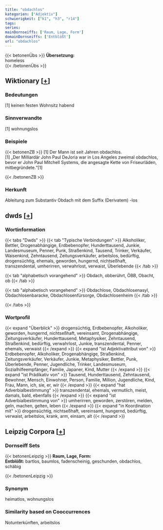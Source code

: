 ```yaml
---
title: "obdachlos"
kategorien: ["Adjektiv"]
schwierigkeit: ["k1", "h3", "r14"]
tags:
series:
mainDornseiffs: ['Raum, Lage, Form']
domainDornseiffs: ['Entblößt']
url: "obdachlos"
---
```


{{< betonenÜbs >}}
**Übersetzung:**  
homeless  
{{< /betonenÜbs >}}

## Wiktionary [[+](https://de.wiktionary.org/wiki/obdachlos)]

### Bedeutungen
[1] keinen festen Wohnsitz habend  

### Sinnverwandte
[1] wohnungslos  

### Beispiele
{{< betonenZB >}}
[1] Der Mann ist seit Jahren obdachlos.  
[1] „Der Milliardär John Paul DeJoria war in Los Angeles zweimal obdachlos, bevor er John Paul Mitchell Systems, die angesagte Kette von Friseurläden, mitbegründete.“[1]  

{{< /betonenZB >}}
### Herkunft
Ableitung zum Substantiv Obdach mit dem Suffix (Derivatem) -los  



## dwds [[+](https://www.dwds.de/wb/obdachlos)]

### Wortinformation
{{< tabs "Dwds" >}}
{{< tab "Typische Verbindungen" >}}
Alkoholiker, Bettler, Drogenabhängige, Erdbebenopfer, Hunderttausend, Junkie, Landesmuseum, Penner, Punk, Straßenkind, Tausend, Trinker, Verkäufer, Waisenkind, Zehntausend, Zeitungsverkäufer, arbeitslos, bedürftig, drogensüchtig, ehemals, geworden, hungernd, nichtseßhaft, transzendental, umherirren, verwahrlost, verwaist, Überlebende
{{< /tab >}}

{{< tab "alphabetisch vorangehend" >}}
Obdach, obberührt, ÖBB, Obacht, ob
{{< /tab >}}

{{< tab "alphabetisch vorangehend" >}}
Obdachlose, Obdachlosenasyl, Obdachlosenbaracke, Obdachlosenfürsorge, Obdachlosenheim
{{< /tab >}}

{{< /tabs >}}

### Wortprofil
{{< expand "Überblick" >}} drogensüchtig, Erdbebenopfer, Alkoholiker, geworden, hungernd, nichtseßhaft, vereinsamt, Drogenabhängige, Zeitungsverkäufer, Hunderttausend, Metaphysiker, Zehntausend, Straßenkind, bedürftig, verwahrlost, Junkie, transzendental, Penner, ehemals, verwaist {{< /expand >}}
{{< expand "ist Adjektivattribut von" >}} Erdbebenopfer, Alkoholiker, Drogenabhängige, Straßenkind, Zeitungsverkäufer, Verkäufer, Junkie, Metaphysiker, Bettler, Punk, Überlebende, Penner, Jugendliche, Trinker, Landesmuseum, Sozialhilfeempfänger, Familie, Japaner, Kind, Mutter {{< /expand >}}
{{< expand "ist Prädikativ von" >}} Tausend, Hunderttausend, Zehntausend, Bewohner, Mensch, Einwohner, Person, Familie, Million, Jugendliche, Kind, Frau, Mann, ich, sie, er, wir {{< /expand >}}
{{< expand "hat Adverbialbestimmung" >}} transzendental, ehemals, vermutlich, meist, damals, bald, ebenfalls {{< /expand >}}
{{< expand "ist Adverbialbestimmung von" >}} umherirren, geworden, zerstören, melden, geln, machen, gelten, leben {{< /expand >}}
{{< expand "in Koordination mit" >}} drogensüchtig, nichtseßhaft, vereinsamt, hungernd, bedürftig, verwaist, arbeitslos, krank, arm, einsam, alt {{< /expand >}}

## Leipzig Corpora [[+](https://corpora.uni-leipzig.de/en/res?word=obdachlos&corpusId=deu_newscrawl-public_2018)]

### Dornseiff Sets
{{< betonenLeipzig >}}
**Raum, Lage, Form:**  
**Entblößt:** bartlos, baumlos, fadenscheinig, geschunden, obdachlos, schäbig  

{{< /betonenLeipzig >}}

### Synonym
heimatlos, wohnungslos


### Similarity based on Cooccurrences
Notunterkünften, arbeitslos

